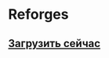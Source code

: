 # Reforges

## [Загрузить сейчас](https://www.spigotmc.org/resources/1-16-1-17-%E2%9A%A1-reforges-%E2%9C%A8-upgrade-items-in-gui-%E2%9C%85-reforge-stones-crafting-and-more.95273/)

